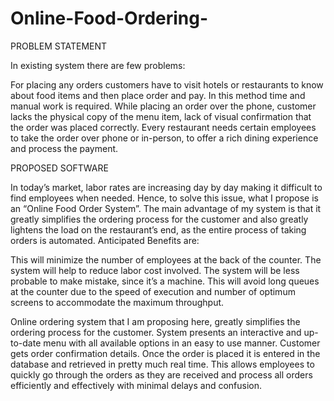 # Online-Food-Ordering-

PROBLEM STATEMENT

In existing system there are few problems: 

For placing any orders customers have to visit hotels or restaurants to know about food items and then place order and pay. In this method time and manual work is required. 
While placing an order over the phone, customer lacks the physical copy of the menu item, lack of visual confirmation that the order was placed correctly. 
Every restaurant needs certain employees to take the order over phone or in-person, to offer a rich dining experience and process the payment. 


PROPOSED SOFTWARE

In today’s market, labor rates are increasing day by day making it difficult to find employees when needed. Hence, to solve this issue, what I propose is an “Online Food Order System”. The main advantage of my system is that it greatly simplifies the ordering process for the customer and also greatly lightens the load on the restaurant’s end, as the entire process of taking orders is automated. Anticipated Benefits are: 

This will minimize the number of employees at the back of the counter. 
The system will help to reduce labor cost involved. 
The system will be less probable to make mistake, since it’s a machine. 
This will avoid long queues at the counter due to the speed of execution and number of optimum screens to accommodate the maximum throughput.

Online ordering system that I am proposing here, greatly simplifies the ordering process for the customer. System presents an interactive and up-to-date menu with all available options in an easy to use manner. Customer gets order confirmation details. Once the order is placed it is entered in the database and retrieved in pretty much real time. This allows employees to quickly go through the orders as they are received and process all orders efficiently and effectively with minimal delays and confusion.
